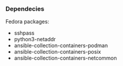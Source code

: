 ### Dependecies
Fedora packages:
- sshpass
- python3-netaddr
- ansible-collection-containers-podman
- ansible-collection-containers-posix
- ansible-collection-containers-netcommon
